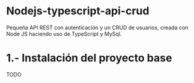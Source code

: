 # Nodejs-typescript-api-crud
Pequeña API REST con autenticación y un CRUD de usuarios, creada con Node JS haciendo uso de TypeScript y MySql.


# 1.- Instalación del proyecto base
TODO
